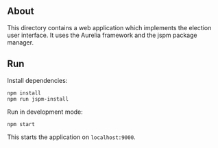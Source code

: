 ## About

This directory contains a web application which implements the election user interface.
It uses the Aurelia framework and the jspm package manager.

## Run

Install dependencies:
```
npm install
npm run jspm-install
```

Run in development mode:
```
npm start
```

This starts the application on `localhost:9000`.

